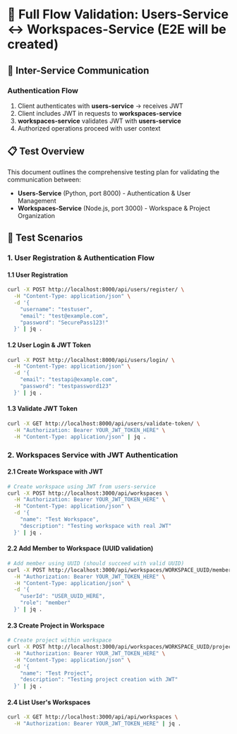 # 🧪 Full Flow Validation: Users-Service ↔ Workspaces-Service (E2E will be created)

## 🔗 Inter-Service Communication

### Authentication Flow

1. Client authenticates with **users-service** → receives JWT
2. Client includes JWT in requests to **workspaces-service**
3. **workspaces-service** validates JWT with **users-service**
4. Authorized operations proceed with user context

## 📋 Test Overview

This document outlines the comprehensive testing plan for validating the communication between:

- **Users-Service** (Python, port 8000) - Authentication & User Management
- **Workspaces-Service** (Node.js, port 3000) - Workspace & Project Organization

## 🎯 Test Scenarios

### 1. User Registration & Authentication Flow

#### 1.1 User Registration

```bash
curl -X POST http://localhost:8000/api/users/register/ \
  -H "Content-Type: application/json" \
  -d '{
    "username": "testuser",
    "email": "test@example.com",
    "password": "SecurePass123!"
  }' | jq .
```

#### 1.2 User Login & JWT Token

```bash
curl -X POST http://localhost:8000/api/users/login/ \
  -H "Content-Type: application/json" \
  -d '{
    "email": "testapi@example.com",
    "password": "testpassword123"
  }' | jq .
```

#### 1.3 Validate JWT Token

```bash
curl -X GET http://localhost:8000/api/users/validate-token/ \
  -H "Authorization: Bearer YOUR_JWT_TOKEN_HERE" \
  -H "Content-Type: application/json" | jq .

```

### 2. Workspaces Service with JWT Authentication

#### 2.1 Create Workspace with JWT

```bash
# Create workspace using JWT from users-service
curl -X POST http://localhost:3000/api/workspaces \
  -H "Authorization: Bearer YOUR_JWT_TOKEN_HERE" \
  -H "Content-Type: application/json" \
  -d '{
    "name": "Test Workspace",
    "description": "Testing workspace with real JWT"
  }' | jq .
```

#### 2.2 Add Member to Workspace (UUID validation)

```bash
# Add member using UUID (should succeed with valid UUID)
curl -X POST http://localhost:3000/api/workspaces/WORKSPACE_UUID/members \
  -H "Authorization: Bearer YOUR_JWT_TOKEN_HERE" \
  -H "Content-Type: application/json" \
  -d '{
    "userId": "USER_UUID_HERE",
    "role": "member"
  }' | jq .
```

#### 2.3 Create Project in Workspace

```bash
# Create project within workspace
curl -X POST http://localhost:3000/api/workspaces/WORKSPACE_UUID/projects \
  -H "Authorization: Bearer YOUR_JWT_TOKEN_HERE" \
  -H "Content-Type: application/json" \
  -d '{
    "name": "Test Project",
    "description": "Testing project creation with JWT"
  }' | jq .
```

#### 2.4 List User's Workspaces

```bash
curl -X GET http://localhost:3000/api/api/workspaces \
  -H "Authorization: Bearer YOUR_JWT_TOKEN_HERE" | jq .
```
